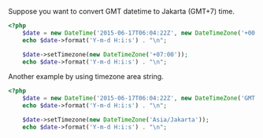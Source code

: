 Suppose you want to convert GMT datetime to Jakarta (GMT+7) time.

~~~php
<?php
    $date = new DateTime('2015-06-17T06:04:22Z', new DateTimeZone('+00:00'));
    echo $date->format('Y-m-d H:i:s') . "\n";

    $date->setTimezone(new DateTimeZone('+07:00'));
    echo $date->format('Y-m-d H:i:s') . "\n";
~~~

Another example by using timezone area string.

~~~php
<?php
    $date = new DateTime('2015-06-17T06:04:22Z', new DateTimeZone('GMT'));
    echo $date->format('Y-m-d H:i:s') . "\n";

    $date->setTimezone(new DateTimeZone('Asia/Jakarta'));
    echo $date->format('Y-m-d H:i:s') . "\n";
~~~
